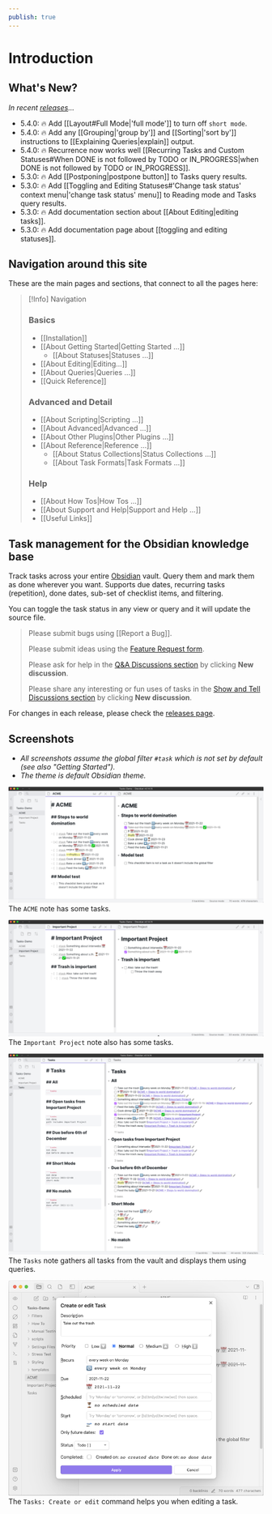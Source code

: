 ```yaml
---
publish: true
---
```


# Introduction

## What's New?

_In recent [releases](https://github.com/obsidian-tasks-group/obsidian-tasks/releases)..._

<!--
    Keep to around 2 to 4 lines, so that 'Navigation around this site' is visible.
    Move the older ones down to the top of the comment block below...
-->

- 5.4.0: 🔥 Add [[Layout#Full Mode|'full mode']] to turn off `short mode`.
- 5.4.0: 🔥 Add any [[Grouping|'group by']] and [[Sorting|'sort by']] instructions to [[Explaining Queries|explain]] output.
- 5.4.0: 🔥 Recurrence now works well [[Recurring Tasks and Custom Statuses#When DONE is not followed by TODO or IN_PROGRESS|when DONE is not followed by TODO or IN_PROGRESS]].
- 5.3.0: 🔥 Add [[Postponing|postpone button]] to Tasks query results.
- 5.3.0: 🔥 Add [[Toggling and Editing Statuses#'Change task status' context menu|'change task status' menu]] to Reading mode and Tasks query results.
- 5.3.0: 🔥 Add documentation section about [[About Editing|editing tasks]].
- 5.3.0: 🔥 Add documentation page about [[toggling and editing statuses]].

<!--
- 5.2.0: 🔥 Most query instructions can now include [[About Queries#Capitals in Query Instructions - Case Insensitivity|capital letters]].
- 5.1.0: 🔥 Add 'Review and check your Statuses' facility: see [[Check your Statuses|check your statuses]].
- 5.1.0: 🔥 Enable [[Custom Filters|custom filters]] and [[Custom Grouping|custom grouping]] to use [[Query Properties|query properties]] directly - no placeholders required.
- 5.0.0: 🔥 Add [[Line Continuations|line continuations]].
  - **Warning**: This is a [[Line Continuations#Appendix Updating pre-5.0.0 searches with trailing backslashes|potentially breaking change]] if you search for backslash (`\`) characters.
- 5.0.0: 🔥 Document [[Comments#Inline comments|inline comments]]
- 5.0.0: 🔥 Document [[Recurring Tasks and Custom Statuses|recurring tasks and custom statuses]]
- 5.0.0: 🔥 Add new Help pages [[Known Limitations]] and [[Breaking Changes]].
- 4.9.0: 🔥 Add [[Task Properties|task properties]] `task.priorityNameGroupText` and `task.status.typeGroupText`, for example:
  - `group by function task.priorityNameGroupText + ': ' + task.status.typeGroupText`
- 4.9.0: 🔥 Add [[Task Properties#Values in TasksDate Properties|task date properties]] for categorising dates, for example:
  - `group by function task.due.category.groupText`
- 4.9.0: 🔥 Add [[Task Properties#Values in TasksDate Properties|task date properties]] for grouping dates by [time from now](https://momentjs.com/docs/#/displaying/fromnow/), for example:
  - `group by function task.due.fromNow.groupText`
- 4.8.0: 🔥 Add [[Query Properties#Values for Query File Properties|query file properties]] `query.file.pathWithoutExtension` and `query.file.filenameWithoutExtension`
- 4.8.0: 🔥 Add [[Task Properties#Values for File Properties|task file properties]] `task.file.pathWithoutExtension` and `task.file.filenameWithoutExtension`
- 4.7.0: 🔥 Use [[Query Properties]] and [[Placeholders]] to filter and group with the query's file path, root, folder and name.
- 4.6.0: 🔥 Add `on or before` and `on or after` to [[Filters#Date search options|date search options]]
- 4.6.0: 🔥 Add `in or before` and `in or after` to [[Filters#Date range options|date range search options]]
- 4.5.0: 🔥 Support task in list items starting with [[Getting Started#Finding tasks in your vault|`+` signs]]
- 4.4.0: 🔥 Support [[Expressions#More complex expressions|variables, if statements, and functions]] in custom filters and groups
- 4.3.0: 🔥 Bug fixes, usability improvements and `explain` support for [[Regular Expressions|regular expression]] searches
- 4.2.0: 🔥 Add [[Custom Filters|custom filtering]]
- 4.1.0: 🔥 Add [[Layout|hide and show tags]]
- 4.0.0: 🔥 Add [[Custom Grouping|custom grouping]], using [[Task Properties|task properties]] to create [[expressions|expressions]] - the start of a whole new [[About Scripting|scripting]] world in Tasks!
- 3.9.0: 🔥 Add [[Priority#Priorities and Order|lowest and highest]] priorities
- 3.8.0: 🔥 Add [[Limiting#Limit number of tasks in each group|limiting tasks per group]]
- 3.8.0: 🔥 Add option to control the [[Recurring Tasks#Order of the new task|order of new recurring tasks]]
- 3.7.0: 🔥 Add [[Grouping#Reversing groups|reverse sorting of groups]]
- 3.6.0: 🔥 Add [[Grouping#Urgency|group by urgency]]
- 3.6.0: 🔥 Add [[Sorting#Recurrence|sort by recurring]]
- 3.5.0: 🔥 New [[Global Query]] facility.
- 3.4.0: 🔥 Clicking on a [[Backlinks|Backlink]] jumps to the exact task line.
- 3.4.0: Tasks now requires at least Obsidian 1.1.1.
- 3.3.0: 🔥 Multiple [[About Task Formats|Task Format]] support - starting with [[Dataview Format]].
-->

## Navigation around this site

These are the main pages and sections, that connect to all the pages here:

> [!Info] Navigation
> ### Basics
>
> - [[Installation]]
> - [[About Getting Started|Getting Started ...]]
>   - [[About Statuses|Statuses ...]]
> - [[About Editing|Editing...]]
> - [[About Queries|Queries ...]]
> - [[Quick Reference]]
>
> ### Advanced and Detail
>
> - [[About Scripting|Scripting ...]]
> - [[About Advanced|Advanced ...]]
> - [[About Other Plugins|Other Plugins ...]]
> - [[About Reference|Reference ...]]
>   - [[About Status Collections|Status Collections ...]]
>   - [[About Task Formats|Task Formats ...]]
>
> ### Help
>
> - [[About How Tos|How Tos ...]]
> - [[About Support and Help|Support and Help ...]]
> - [[Useful Links]]

## Task management for the Obsidian knowledge base

Track tasks across your entire [Obsidian](https://obsidian.md/) vault.
Query them and mark them as done wherever you want.
Supports due dates, recurring tasks (repetition), done dates, sub-set of checklist items, and filtering.

You can toggle the task status in any view or query and it will update the source file.

> Please submit bugs using [[Report a Bug]].
>
> Please submit ideas using the [Feature Request form](https://github.com/obsidian-tasks-group/obsidian-tasks/issues/new?assignees=&labels=type%3A+enhancement&template=feature-request.yaml).
>
> Please ask for help in the [Q&A Discussions section](https://github.com/obsidian-tasks-group/obsidian-tasks/discussions/categories/q-a) by clicking **New discussion**.
>
> Please share any interesting or fun uses of tasks in the [Show and Tell Discussions section](https://github.com/obsidian-tasks-group/obsidian-tasks/discussions/categories/show-and-tell) by clicking **New discussion**.

For changes in each release, please check the [releases page](https://github.com/obsidian-tasks-group/obsidian-tasks/releases).

## Screenshots

- *All screenshots assume the global filter `#task` which is not set by default (see also "Getting Started").*
- *The theme is default Obsidian theme.*

![ACME Tasks](images/acme.png)
The `ACME` note has some tasks.

![Important Project Tasks](images/important_project.png)
The `Important Project` note also has some tasks.

![Tasks Queries](images/tasks_queries.png)
The `Tasks` note gathers all tasks from the vault and displays them using queries.

![Create or Edit Modal](images/modal.png)
The `Tasks: Create or edit` command helps you when editing a task.
